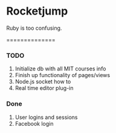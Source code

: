 # Rocketjump

Ruby is too confusing.

==============

### TODO
1. Initialize db with all MIT courses info
2. Finish up functionality of pages/views
3. Node.js socket how to
4. Real time editor plug-in


### Done
1. User logins and sessions
2. Facebook login